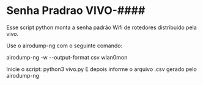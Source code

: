 # Senha Pradrao VIVO-####

Esse script python monta a senha padrão Wifi de rotedores distribuido pela vivo. 

Use o airodump-ng com o seguinte comando:

airodump-ng -w <nome do arquivo> --output-format csv wlan0mon

Inicie o script:
python3 vivo.py
E depois informe o arquivo .csv gerado pelo airodump-ng
